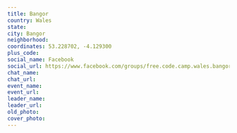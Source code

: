 ```yaml
---
title: Bangor
country: Wales
state: 
city: Bangor
neighborhood: 
coordinates: 53.228702, -4.129300
plus_code:
social_name: Facebook
social_url: https://www.facebook.com/groups/free.code.camp.wales.bangor
chat_name:
chat_url:
event_name:
event_url:
leader_name:
leader_url:
old_photo: 
cover_photo:
---
```

